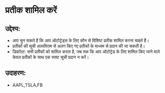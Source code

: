 # **प्रतीक शामिल करें**

## उद्देश्य:

- आप चुन सकते हैं कि आप ऑटोट्रेड्स के लिए कौन से विशिष्ट प्रतीक शामिल करना चाहते हैं।
- प्रतीकों की सूची अल्पविराम से अलग किए गए प्रतीकों के माध्यम से प्रदान की जा सकती है।
- डिफ़ॉल्ट: सभी प्रतीकों को शामिल करता है, जब तक कि आप ऑटोट्रेड के लिए शामिल किए जाने वाले केवल प्रतीकों के साथ एक स्पष्ट सूची प्रदान न करें।

## उदाहरण:

- AAPL,TSLA,FB


